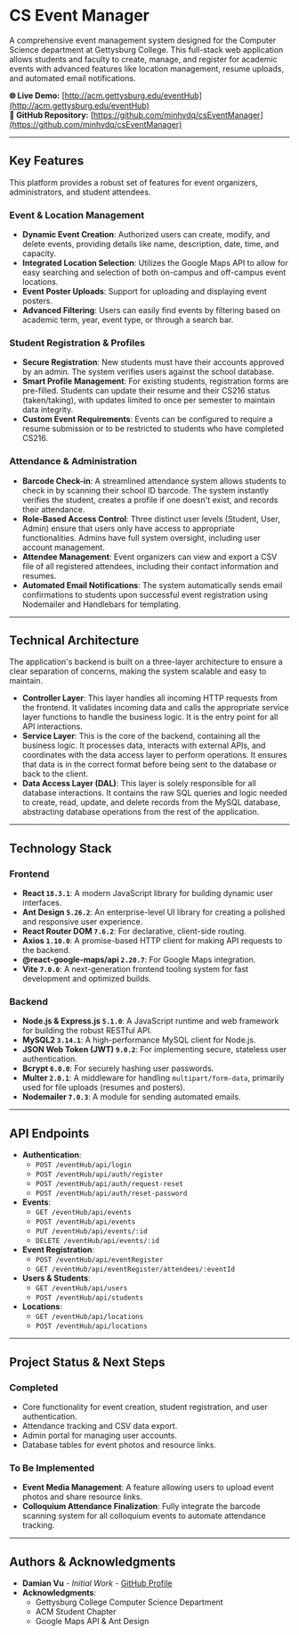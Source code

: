 # CS Event Manager

A comprehensive event management system designed for the Computer Science department at Gettysburg College. This full-stack web application allows students and faculty to create, manage, and register for academic events with advanced features like location management, resume uploads, and automated email notifications.

**🌐 Live Demo:** [http://acm.gettysburg.edu/eventHub](http://acm.gettysburg.edu/eventHub)  
**📂 GitHub Repository:** [https://github.com/minhvdq/csEventManager](https://github.com/minhvdq/csEventManager)

---

## Key Features

This platform provides a robust set of features for event organizers, administrators, and student attendees.

### Event & Location Management
* **Dynamic Event Creation**: Authorized users can create, modify, and delete events, providing details like name, description, date, time, and capacity.
* **Integrated Location Selection**: Utilizes the Google Maps API to allow for easy searching and selection of both on-campus and off-campus event locations.
* **Event Poster Uploads**: Support for uploading and displaying event posters.
* **Advanced Filtering**: Users can easily find events by filtering based on academic term, year, event type, or through a search bar.

### Student Registration & Profiles
* **Secure Registration**: New students must have their accounts approved by an admin. The system verifies users against the school database.
* **Smart Profile Management**: For existing students, registration forms are pre-filled. Students can update their resume and their CS216 status (taken/taking), with updates limited to once per semester to maintain data integrity.
* **Custom Event Requirements**: Events can be configured to require a resume submission or to be restricted to students who have completed CS216.

### Attendance & Administration
* **Barcode Check-in**: A streamlined attendance system allows students to check in by scanning their school ID barcode. The system instantly verifies the student, creates a profile if one doesn't exist, and records their attendance.
* **Role-Based Access Control**: Three distinct user levels (Student, User, Admin) ensure that users only have access to appropriate functionalities. Admins have full system oversight, including user account management.
* **Attendee Management**: Event organizers can view and export a CSV file of all registered attendees, including their contact information and resumes.
* **Automated Email Notifications**: The system automatically sends email confirmations to students upon successful event registration using Nodemailer and Handlebars for templating.

---

## Technical Architecture

The application's backend is built on a three-layer architecture to ensure a clear separation of concerns, making the system scalable and easy to maintain.

* **Controller Layer**: This layer handles all incoming HTTP requests from the frontend. It validates incoming data and calls the appropriate service layer functions to handle the business logic. It is the entry point for all API interactions.
* **Service Layer**: This is the core of the backend, containing all the business logic. It processes data, interacts with external APIs, and coordinates with the data access layer to perform operations. It ensures that data is in the correct format before being sent to the database or back to the client.
* **Data Access Layer (DAL)**: This layer is solely responsible for all database interactions. It contains the raw SQL queries and logic needed to create, read, update, and delete records from the MySQL database, abstracting database operations from the rest of the application.

---

## Technology Stack

### Frontend
* **React `18.3.1`**: A modern JavaScript library for building dynamic user interfaces.
* **Ant Design `5.26.2`**: An enterprise-level UI library for creating a polished and responsive user experience.
* **React Router DOM `7.6.2`**: For declarative, client-side routing.
* **Axios `1.10.0`**: A promise-based HTTP client for making API requests to the backend.
* **@react-google-maps/api `2.20.7`**: For Google Maps integration.
* **Vite `7.0.0`**: A next-generation frontend tooling system for fast development and optimized builds.

### Backend
* **Node.js & Express.js `5.1.0`**: A JavaScript runtime and web framework for building the robust RESTful API.
* **MySQL2 `3.14.1`**: A high-performance MySQL client for Node.js.
* **JSON Web Token (JWT) `9.0.2`**: For implementing secure, stateless user authentication.
* **Bcrypt `6.0.0`**: For securely hashing user passwords.
* **Multer `2.0.1`**: A middleware for handling `multipart/form-data`, primarily used for file uploads (resumes and posters).
* **Nodemailer `7.0.3`**: A module for sending automated emails.

---

## API Endpoints

* **Authentication**:
    * `POST /eventHub/api/login`
    * `POST /eventHub/api/auth/register`
    * `POST /eventHub/api/auth/request-reset`
    * `POST /eventHub/api/auth/reset-password`
* **Events**:
    * `GET /eventHub/api/events`
    * `POST /eventHub/api/events`
    * `PUT /eventHub/api/events/:id`
    * `DELETE /eventHub/api/events/:id`
* **Event Registration**:
    * `POST /eventHub/api/eventRegister`
    * `GET /eventHub/api/eventRegister/attendees/:eventId`
* **Users & Students**:
    * `GET /eventHub/api/users`
    * `POST /eventHub/api/students`
* **Locations**:
    * `GET /eventHub/api/locations`
    * `POST /eventHub/api/locations`

---

## Project Status & Next Steps

### Completed
* Core functionality for event creation, student registration, and user authentication.
* Attendance tracking and CSV data export.
* Admin portal for managing user accounts.
* Database tables for event photos and resource links.

### To Be Implemented
* **Event Media Management**: A feature allowing users to upload event photos and share resource links.
* **Colloquium Attendance Finalization**: Fully integrate the barcode scanning system for all colloquium events to automate attendance tracking.

---

## Authors & Acknowledgments

* **Damian Vu** - *Initial Work* - [GitHub Profile](https://github.com/minhvdq)
* **Acknowledgments**:
    * Gettysburg College Computer Science Department
    * ACM Student Chapter
    * Google Maps API & Ant Design